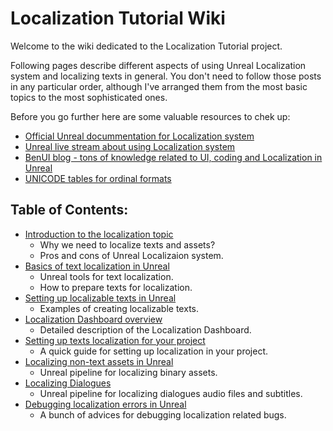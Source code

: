# Localization Tutorial Wiki

Welcome to the wiki dedicated to the Localization Tutorial project.

Following pages describe different aspects of using Unreal Localization system and localizing texts in general. You don't need to follow those posts in any particular order, although I've arranged them from the most basic topics to the most sophisticated ones.

Before you go further here are some valuable resources to chek up:
- [Official Unreal docummentation for Localization system](https://docs.unrealengine.com/4.26/en-US/ProductionPipelines/Localization/)
- [Unreal live stream about using Localization system](https://www.youtube.com/watch?v=UD2_TEgxkqs)
- [BenUI blog - tons of knowledge related to UI, coding and Localization in Unreal](https://benui.ca/tags/#localization)
- [UNICODE tables for ordinal formats](https://www.unicode.org/cldr/cldr-aux/charts/29/supplemental/language_plural_rules.html)

## Table of Contents:
- [Introduction to the localization topic](1_Introduction/Introduction-to-the-localization.md)
   - Why we need to localize texts and assets?
   - Pros and cons of Unreal Localizaion system.
- [Basics of text localization in Unreal](2_TextLocalizationBasics/Basics-of-text-localization-in-Unreal.md)
   - Unreal tools for text localization.
   - How to prepare texts for localization.
- [Setting up localizable texts in Unreal](3_SettingUpLocalizableTexts/Setting-up-localizable-texts-in-Unreal.md)
   - Examples of creating localizable texts.
- [Localization Dashboard overview](4_LocalizationDashboard/Localization-Dashboard-Overview.md)
   - Detailed description of the Localization Dashboard.
- [Setting up texts localization for your project](4_LocalizationDashboard/Setting-up-texts-localization-for-your-project.md)
   - A quick guide for setting up localization in your project.
- [Localizing non-text assets in Unreal](5_LocalizingNonTextAssets/Localizing-non-text-assets-in-Unreal.md)
   - Unreal pipeline for localizing binary assets.
- [Localizing Dialogues](6_LocalizingDialogues/Localizing-Dialogues-in-Unreal.md)
   - Unreal pipeline for localizing dialogues audio files and subtitles.
- [Debugging localization errors in Unreal](7_DebuggingLocalizationErrors/Debugging-localization-errors-in-Unreal)
   - A bunch of advices for debugging localization related bugs.